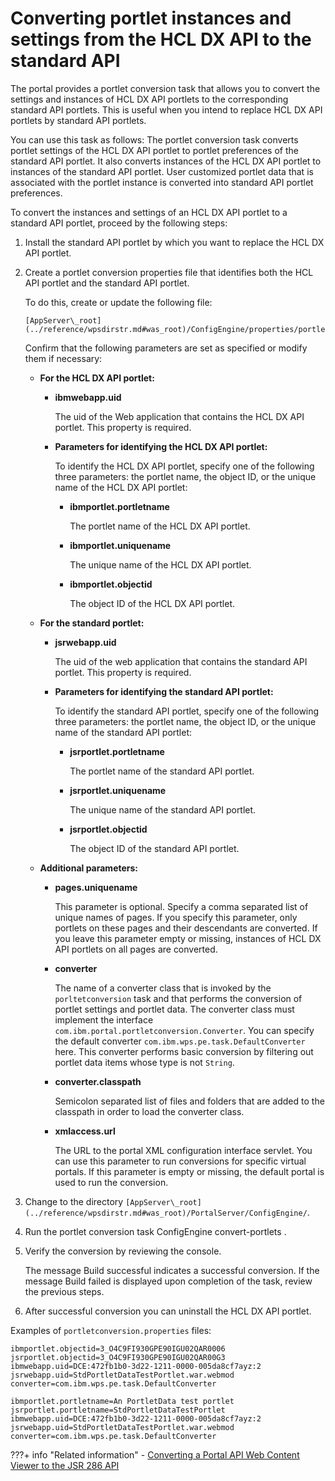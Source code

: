 # Converting portlet instances and settings from the HCL DX API to the standard API

The portal provides a portlet conversion task that allows you to convert the settings and instances of HCL DX API portlets to the corresponding standard API portlets. This is useful when you intend to replace HCL DX API portlets by standard API portlets.

You can use this task as follows: The portlet conversion task converts portlet settings of the HCL DX API portlet to portlet preferences of the standard API portlet. It also converts instances of the HCL DX API portlet to instances of the standard API portlet. User customized portlet data that is associated with the portlet instance is converted into standard API portlet preferences.

To convert the instances and settings of an HCL DX API portlet to a standard API portlet, proceed by the following steps:

1.  Install the standard API portlet by which you want to replace the HCL DX API portlet.

2.  Create a portlet conversion properties file that identifies both the HCL API portlet and the standard API portlet.

    To do this, create or update the following file:

    ```
    [AppServer\_root](../reference/wpsdirstr.md#was_root)/ConfigEngine/properties/portletconversion.properties
    ```

    Confirm that the following parameters are set as specified or modify them if necessary:

    -   **For the HCL DX API portlet:**

        -   **ibmwebapp.uid**

            The uid of the Web application that contains the HCL DX API portlet. This property is required.

        -   **Parameters for identifying the HCL DX API portlet:**

            To identify the HCL DX API portlet, specify one of the following three parameters: the portlet name, the object ID, or the unique name of the HCL DX API portlet:

            -   **ibmportlet.portletname**

                The portlet name of the HCL DX API portlet.

            -   **ibmportlet.uniquename**

                The unique name of the HCL DX API portlet.

            -   **ibmportlet.objectid**

                The object ID of the HCL DX API portlet.

    -   **For the standard portlet:**

        -   **jsrwebapp.uid**

            The uid of the web application that contains the standard API portlet. This property is required.

        -   **Parameters for identifying the standard API portlet:**

            To identify the standard API portlet, specify one of the following three parameters: the portlet name, the object ID, or the unique name of the standard API portlet:

            -   **jsrportlet.portletname**

                The portlet name of the standard API portlet.

            -   **jsrportlet.uniquename**

                The unique name of the standard API portlet.

            -   **jsrportlet.objectid**

                The object ID of the standard API portlet.

    -   **Additional parameters:**

        -   **pages.uniquename**

            This parameter is optional. Specify a comma separated list of unique names of pages. If you specify this parameter, only portlets on these pages and their descendants are converted. If you leave this parameter empty or missing, instances of HCL DX API portlets on all pages are converted.

        -   **converter**

            The name of a converter class that is invoked by the `porltetconversion` task and that performs the conversion of portlet settings and portlet data. The converter class must implement the interface `com.ibm.portal.portletconversion.Converter`. You can specify the default converter `com.ibm.wps.pe.task.DefaultConverter` here. This converter performs basic conversion by filtering out portlet data items whose type is not `String`.

        -   **converter.classpath**

            Semicolon separated list of files and folders that are added to the classpath in order to load the converter class.

        -   **xmlaccess.url**

            The URL to the portal XML configuration interface servlet. You can use this parameter to run conversions for specific virtual portals. If this parameter is empty or missing, the default portal is used to run the conversion.

3.  Change to the directory `[AppServer\_root](../reference/wpsdirstr.md#was_root)/PortalServer/ConfigEngine/`.

4.  Run the portlet conversion task ConfigEngine convert-portlets .

5.  Verify the conversion by reviewing the console.

    The message Build successful indicates a successful conversion. If the message Build failed is displayed upon completion of the task, review the previous steps.

6.  After successful conversion you can uninstall the HCL DX API portlet.


Examples of `portletconversion.properties` files:

```
ibmportlet.objectid=3_O4C9FI930GPE90IGU02QAR0006
jsrportlet.objectid=3_O4C9FI930GPE90IGU02QAR00G3
ibmwebapp.uid=DCE:472fb1b0-3d22-1211-0000-005da8cf7ayz:2
jsrwebapp.uid=StdPortletDataTestPortlet.war.webmod
converter=com.ibm.wps.pe.task.DefaultConverter
```

```
ibmportlet.portletname=An PortletData test portlet
jsrportlet.portletname=StdPortletDataTestPortlet
ibmwebapp.uid=DCE:472fb1b0-3d22-1211-0000-005da8cf7ayz:2
jsrwebapp.uid=StdPortletDataTestPortlet.war.webmod
converter=com.ibm.wps.pe.task.DefaultConverter

```



???+ info "Related information"
    - [Converting a Portal API Web Content Viewer to the JSR 286 API](../../../../deployment/manage/migrate/next_steps/post_mig_activities/portal_task/wcm_post_mig_update/migrt_ptlt_api_wcm.md)


